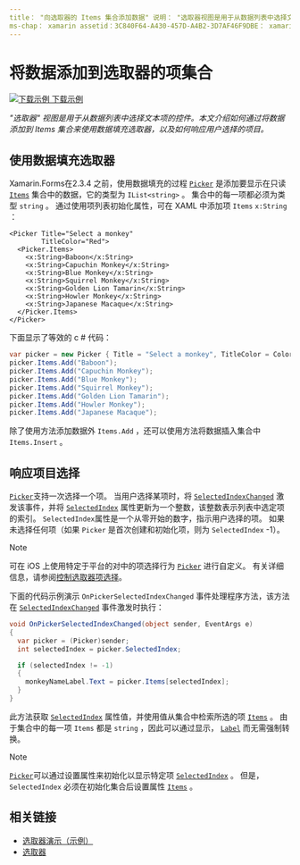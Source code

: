 ```yaml
---
title： "向选取器的 Items 集合添加数据" 说明： "选取器视图是用于从数据列表中选择文本项的控件。 本文介绍如何通过将数据添加到 Items 集合，以及如何响应用户选择的项，来用数据填充选取器。
ms-chap： xamarin assetid：3C840F64-A430-457D-A4B2-3D7AF46F9DBE： xamarin 窗体作者： davidbritch： dabritch ms. 日期：02/26/2019 非 loc： [ Xamarin.Forms ， Xamarin.Essentials ]
---
```


# <a name="adding-data-to-a-pickers-items-collection"></a>将数据添加到选取器的项集合

[![下载示例](~/media/shared/download.png) 下载示例](https://docs.microsoft.com/samples/xamarin/xamarin-forms-samples/userinterface-pickerdemo)

_"选取器" 视图是用于从数据列表中选择文本项的控件。本文介绍如何通过将数据添加到 Items 集合来使用数据填充选取器，以及如何响应用户选择的项目。_

## <a name="populating-a-picker-with-data"></a>使用数据填充选取器

Xamarin.Forms在2.3.4 之前，使用数据填充的过程 [`Picker`](xref:Xamarin.Forms.Picker) 是添加要显示在只读 [`Items`](xref:Xamarin.Forms.Picker.Items) 集合中的数据，它的类型为 `IList<string>` 。 集合中的每一项都必须为类型 `string` 。 通过使用项列表初始化属性，可在 XAML 中添加项 `Items` `x:String` ：

```xaml
<Picker Title="Select a monkey"
        TitleColor="Red">
  <Picker.Items>
    <x:String>Baboon</x:String>
    <x:String>Capuchin Monkey</x:String>
    <x:String>Blue Monkey</x:String>
    <x:String>Squirrel Monkey</x:String>
    <x:String>Golden Lion Tamarin</x:String>
    <x:String>Howler Monkey</x:String>
    <x:String>Japanese Macaque</x:String>
  </Picker.Items>
</Picker>
```

下面显示了等效的 c # 代码：

```csharp
var picker = new Picker { Title = "Select a monkey", TitleColor = Color.Red };
picker.Items.Add("Baboon");
picker.Items.Add("Capuchin Monkey");
picker.Items.Add("Blue Monkey");
picker.Items.Add("Squirrel Monkey");
picker.Items.Add("Golden Lion Tamarin");
picker.Items.Add("Howler Monkey");
picker.Items.Add("Japanese Macaque");
```

除了使用方法添加数据外 `Items.Add` ，还可以使用方法将数据插入集合中 `Items.Insert` 。

## <a name="responding-to-item-selection"></a>响应项目选择

[`Picker`](xref:Xamarin.Forms.Picker)支持一次选择一个项。 当用户选择某项时，将 [`SelectedIndexChanged`](xref:Xamarin.Forms.Picker.SelectedIndexChanged) 激发该事件，并将 [`SelectedIndex`](xref:Xamarin.Forms.Picker.SelectedIndex) 属性更新为一个整数，该整数表示列表中选定项的索引。 `SelectedIndex`属性是一个从零开始的数字，指示用户选择的项。 如果未选择任何项（如果 `Picker` 是首次创建和初始化项，则为 `SelectedIndex` -1）。

> [!NOTE]
> 可在 iOS 上使用特定于平台的对中的项选择行为 [`Picker`](xref:Xamarin.Forms.Picker) 进行自定义。 有关详细信息，请参阅[控制选取器项选择](~/xamarin-forms/platform/ios/picker-selection.md)。

下面的代码示例演示 `OnPickerSelectedIndexChanged` 事件处理程序方法，该方法在 [`SelectedIndexChanged`](xref:Xamarin.Forms.Picker.SelectedIndexChanged) 事件激发时执行：

```csharp
void OnPickerSelectedIndexChanged(object sender, EventArgs e)
{
  var picker = (Picker)sender;
  int selectedIndex = picker.SelectedIndex;

  if (selectedIndex != -1)
  {
    monkeyNameLabel.Text = picker.Items[selectedIndex];
  }
}
```

此方法获取 [`SelectedIndex`](xref:Xamarin.Forms.Picker.SelectedIndex) 属性值，并使用值从集合中检索所选的项 [`Items`](xref:Xamarin.Forms.Picker.Items) 。 由于集合中的每一项 `Items` 都是 `string` ，因此可以通过显示， [`Label`](xref:Xamarin.Forms.Label) 而无需强制转换。

> [!NOTE]
> [`Picker`](xref:Xamarin.Forms.Picker)可以通过设置属性来初始化以显示特定项 [`SelectedIndex`](xref:Xamarin.Forms.Picker.SelectedIndex) 。 但是， `SelectedIndex` 必须在初始化集合后设置属性 [`Items`](xref:Xamarin.Forms.Picker.Items) 。

## <a name="related-links"></a>相关链接

- [选取器演示（示例）](https://docs.microsoft.com/samples/xamarin/xamarin-forms-samples/userinterface-pickerdemo)
- [选取器](xref:Xamarin.Forms.Picker)
